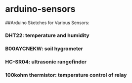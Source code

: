 # arduino-sensors
##Arduino Sketches for Various Sensors:

### DHT22:	             temperature and humidity
### B00AYCNEKW:          soil hygrometer
### HC-SR04:             ultrasonic rangefinder
### 100kohm thermistor:  temperature control of relay
